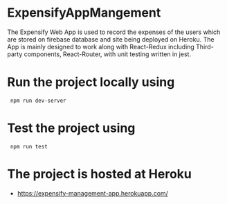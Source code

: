 # ExpensifyAppMangement
The Expensify Web App is used to record the expenses of the users which are stored on firebase database and site being deployed on Heroku. The App is mainly designed to work along with React-Redux including Third-party components, React-Router,  with unit testing written in jest.
# Run the project locally using 
` npm run dev-server`
# Test the project using 
` npm run test`
# The project is hosted at Heroku
* https://expensify-management-app.herokuapp.com/
